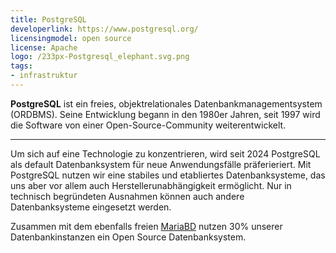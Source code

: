 ```yaml
---
title: PostgreSQL
developerlink: https://www.postgresql.org/
licensingmodel: open source
license: Apache
logo: /233px-Postgresql_elephant.svg.png
tags:
- infrastruktur
---
```

__PostgreSQL__ ist ein freies, objektrelationales Datenbankmanagementsystem (ORDBMS). Seine Entwicklung begann in den 1980er Jahren, seit 1997 wird die Software von einer Open-Source-Community weiterentwickelt. 

---

Um sich auf eine Technologie zu konzentrieren, wird seit 2024 PostgreSQL als default Datenbanksystem für neue Anwendungsfälle präferieriert.
Mit PostgreSQL nutzen wir eine stabiles und etabliertes Datenbanksysteme, das uns aber vor allem auch Herstellerunabhängigkeit ermöglicht.
Nur in technisch begründeten Ausnahmen können auch andere Datenbanksysteme eingesetzt werden.

Zusammen mit dem ebenfalls freien [MariaBD](mariadb) nutzen 30% unserer Datenbankinstanzen ein Open Source Datenbanksystem.
